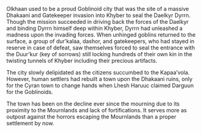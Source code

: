 Olkhaan used to be a proud Goblinoid city that was the site of a massive Dhakaani and Gatekeeper invasion into Khyber to seal the Daelkyr Dyrrn. Though the mission succeeded in driving back the forces of the Daelkyr and binding Dyrrn himself deep within Khyber, Dyrrn had unleashed a madness upon the invading forces. When unhinged goblins returned to the surface, a group of dur'kalaa, dashor, and gatekeepers, who had stayed in reserve in case of defeat, saw themselves forced to seal the entrance with the Duur'kur (key of sorrows) still locking hundreds of their own kin in the twisting tunnels of Khyber including their precious artifacts.

The city slowly delipidated as the citizens succumbed to the Kapaa’vola. However, human settlers had rebuilt a town upon the Dhakaani ruins, only for the Cyran town to change hands when Lhesh Haruuc claimed Darguun for the Goblinoids.

The town has been on the decline ever since the mourning due to its proximity to the Mournlands and lack of fortifications. It serves more as outpost against the horrors escaping the Mournlands than a proper settlement by now.